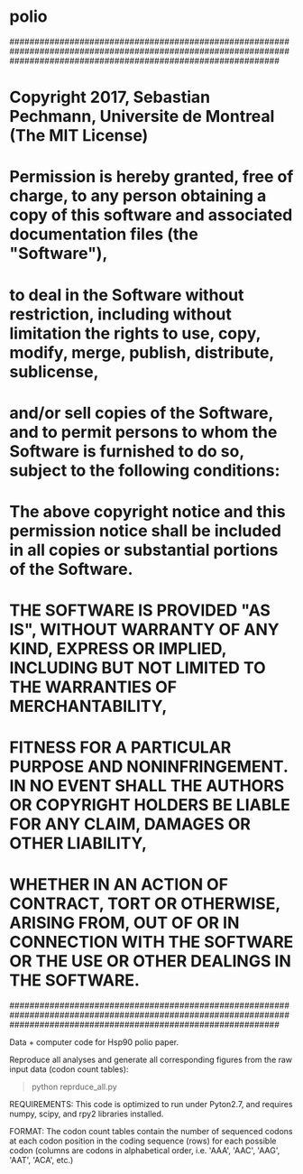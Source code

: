 # polio

######################################################################################################################################################################
#       Copyright 2017, Sebastian Pechmann, Universite de Montreal (The MIT License)
#
#       Permission is hereby granted, free of charge, to any person obtaining a copy of this software and associated documentation files (the "Software"),
#       to deal in the Software without restriction, including without limitation the rights to use, copy, modify, merge, publish, distribute, sublicense,
#       and/or sell copies of the Software, and to permit persons to whom the Software is furnished to do so, subject to the following conditions:
#
#       The above copyright notice and this permission notice shall be included in all copies or substantial portions of the Software.
#
#       THE SOFTWARE IS PROVIDED "AS IS", WITHOUT WARRANTY OF ANY KIND, EXPRESS OR IMPLIED, INCLUDING BUT NOT LIMITED TO THE WARRANTIES OF MERCHANTABILITY,
#       FITNESS FOR A PARTICULAR PURPOSE AND NONINFRINGEMENT. IN NO EVENT SHALL THE AUTHORS OR COPYRIGHT HOLDERS BE LIABLE FOR ANY CLAIM, DAMAGES OR OTHER LIABILITY,
#       WHETHER IN AN ACTION OF CONTRACT, TORT OR OTHERWISE, ARISING FROM, OUT OF OR IN CONNECTION WITH THE SOFTWARE OR THE USE OR OTHER DEALINGS IN THE SOFTWARE.
######################################################################################################################################################################

Data + computer code for Hsp90 polio paper. 

Reproduce all analyses and generate all corresponding figures from the raw input data (codon count tables):

> python reprduce_all.py 


REQUIREMENTS: 	This code is optimized to run under Pyton2.7, and requires numpy, scipy, and rpy2 libraries installed. 

FORMAT: 	The codon count tables contain the number of sequenced codons at each codon position in the coding sequence (rows)
		for each possible codon (columns are codons in alphabetical order, i.e. 'AAA', 'AAC', 'AAG', 'AAT', 'ACA', etc.)
